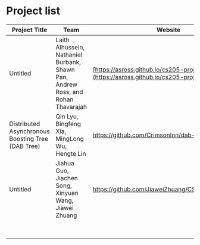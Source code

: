 # Project list

| Project Title | Team | Website | Supervisor
| ------------ | --------- | -------- | -------- |
| Untitled | Laith Alhussein, Nathaniel Burbank, Shawn Pan, Andrew Ross, and Rohan Thavarajah |[https://asross.github.io/cs205-project/](https://asross.github.io/cs205-project/) ||
| Distributed Asynchronous Boosting Tree (DAB Tree)| Qin Lyu, Bingfeng Xia, MingLong Wu, Hengte Lin | https://github.com/CrimsonInn/dab-tree| |
| Untitled | Jiahua Guo, Jiachen Song, Xinyuan Wang, Jiawei Zhuang | https://github.com/JiaweiZhuang/CS205_final_project ||
| | | | |
| | | | |
| | | | |
| | | | |
| | | | |
| | | | |
| | | | |
| | | | |
